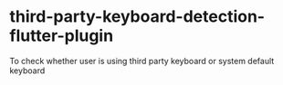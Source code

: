 # third-party-keyboard-detection-flutter-plugin
To check whether user is using third party keyboard or system default keyboard
